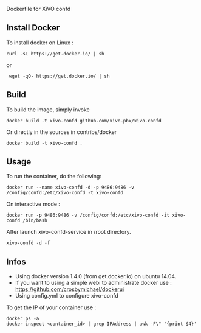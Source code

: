 Dockerfile for XiVO confd

## Install Docker

To install docker on Linux :

    curl -sL https://get.docker.io/ | sh
 
 or
 
     wget -qO- https://get.docker.io/ | sh

## Build

To build the image, simply invoke

    docker build -t xivo-confd github.com/xivo-pbx/xivo-confd

Or directly in the sources in contribs/docker

    docker build -t xivo-confd .
  
## Usage

To run the container, do the following:

    docker run --name xivo-confd -d -p 9486:9486 -v /config/confd:/etc/xivo-confd -t xivo-confd

On interactive mode :

    docker run -p 9486:9486 -v /config/confd:/etc/xivo-confd -it xivo-confd /bin/bash

After launch xivo-confd-service in /root directory.

    xivo-confd -d -f

## Infos

- Using docker version 1.4.0 (from get.docker.io) on ubuntu 14.04.
- If you want to using a simple webi to administrate docker use : https://github.com/crosbymichael/dockerui
- Using config.yml to configure xivo-confd

To get the IP of your container use :

    docker ps -a
    docker inspect <container_id> | grep IPAddress | awk -F\" '{print $4}'
